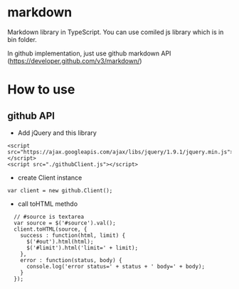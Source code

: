# markdown
Markdown library in TypeScript. You can use comiled js library which is in bin folder.

In github implementation, just use github markdown API (https://developer.github.com/v3/markdown/)

# How to use

## github API

- Add jQuery and this library
```
<script src="https://ajax.googleapis.com/ajax/libs/jquery/1.9.1/jquery.min.js"></script>
<script src="./githubClient.js"></script>
```

- create Client instance

```
var client = new github.Client();
```

- call toHTML methdo

```
  // #source is textarea
  var source = $('#source').val();
  client.toHTML(source, {
    success : function(html, limit) {
      $('#out').html(html);
      $('#limit').html('limit=' + limit);
    },
    error : function(status, body) {
      console.log('error status=' + status + ' body=' + body);
    }
  });
```


